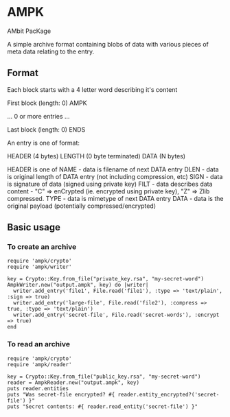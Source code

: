# AMPK
AMbit PacKage

A simple archive format containing blobs of data with various pieces of meta data relating to the entry.

## Format

Each block starts with a 4 letter word describing it's content

First block (length: 0)
AMPK

...  0 or more entries ...

Last block (length: 0)
ENDS

An entry is one of format:

HEADER (4 bytes)
LENGTH (0 byte terminated)
DATA (N bytes)

HEADER is one of
NAME - data is filename of next DATA entry
DLEN - data is original length of DATA entry (not including compression, etc)
SIGN - data is signature of data (signed using private key)
FILT - data describes data content - "C" => enCrypted (ie. encrypted using private key), "Z" => Zlib compressed.
TYPE - data is mimetype of next DATA entry
DATA - data is the original payload (potentially compressed/encrypted)

## Basic usage

### To create an archive

    require 'ampk/crypto'
    require 'ampk/writer'

    key = Crypto::Key.from_file("private_key.rsa", "my-secret-word")
    AmpkWriter.new("output.ampk", key) do |writer|
      writer.add_entry('file1', File.read('file1'), :type => 'text/plain', :sign => true)
      writer.add_entry('large-file', File.read('file2'), :compress => true, :type => 'text/plain')
      writer.add_entry('secret-file', File.read('secret-words'), :encrypt => true)
    end


### To read an archive

    require 'ampk/crypto'
    require 'ampk/reader'
    
    key = Crypto::Key.from_file("public_key.rsa", "my-secret-word")
    reader = AmpkReader.new("output.ampk", key)
    puts reader.entities
    puts "Was secret-file encrypted? #{ reader.entity_encrypted?('secret-file') }"
    puts "Secret contents: #{ reader.read_entity('secret-file') }"

